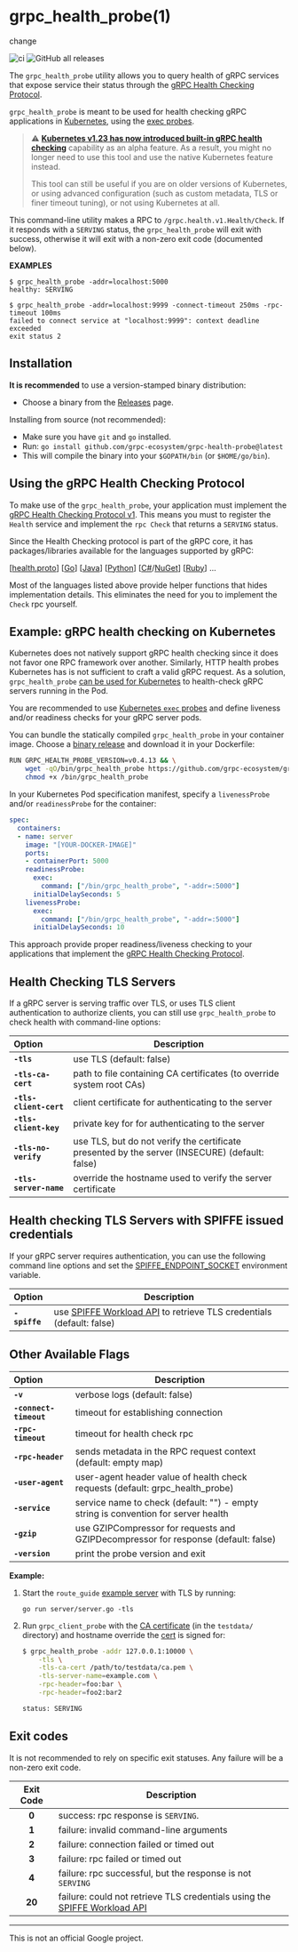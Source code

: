# grpc_health_probe(1)
change

![ci](https://github.com/grpc-ecosystem/grpc-health-probe/workflows/ci/badge.svg)
![GitHub all releases](https://img.shields.io/github/downloads/grpc-ecosystem/grpc-health-probe/total)

The `grpc_health_probe` utility allows you to query health of gRPC services that
expose service their status through the [gRPC Health Checking Protocol][hc].

`grpc_health_probe` is meant to be used for health checking gRPC applications in
[Kubernetes][k8s], using the [exec probes][execprobe].

> :warning: [**Kubernetes v1.23 has now introduced built-in gRPC health checking**][k8s-new]
> capability as an alpha feature. As a result, you might no longer need to use this tool and use the
> native Kubernetes feature instead.
>
> This tool can still be useful if you are on older versions of Kubernetes,
> or using advanced configuration (such as custom metadata, TLS or finer timeout tuning),
> or not using Kubernetes at all.

This command-line utility makes a RPC to `/grpc.health.v1.Health/Check`. If it
responds with a `SERVING` status, the `grpc_health_probe` will exit with
success, otherwise it will exit with a non-zero exit code (documented below).

**EXAMPLES**

```text
$ grpc_health_probe -addr=localhost:5000
healthy: SERVING
```

```text
$ grpc_health_probe -addr=localhost:9999 -connect-timeout 250ms -rpc-timeout 100ms
failed to connect service at "localhost:9999": context deadline exceeded
exit status 2
```

## Installation

**It is recommended** to use a version-stamped binary distribution:

- Choose a binary from the [Releases][rel] page.

Installing from source (not recommended):

- Make sure you have `git` and `go` installed.
- Run: `go install github.com/grpc-ecosystem/grpc-health-probe@latest`
- This will compile the binary into your `$GOPATH/bin` (or `$HOME/go/bin`).

## Using the gRPC Health Checking Protocol

To make use of the `grpc_health_probe`, your application must implement the
[gRPC Health Checking Protocol v1][hc]. This means you must to register the
`Health` service and implement the `rpc Check` that returns a `SERVING` status.

Since the Health Checking protocol is part of the gRPC core, it has
packages/libraries available for the languages supported by gRPC:

[[health.proto](https://github.com/grpc/grpc/blob/master/src/proto/grpc/health/v1/health.proto)]
[[Go](https://godoc.org/google.golang.org/grpc/health/grpc_health_v1)]
[[Java](https://github.com/grpc/grpc-java/blob/master/services/src/generated/main/grpc/io/grpc/health/v1/HealthGrpc.java)]
[[Python](https://github.com/grpc/grpc/tree/master/src/python/grpcio_health_checking)]
[[C#](https://github.com/grpc/grpc/tree/master/src/csharp/Grpc.HealthCheck)/[NuGet](https://www.nuget.org/packages/Grpc.HealthCheck/)]
[[Ruby](https://www.rubydoc.info/gems/grpc/Grpc/Health/Checker)] ...

Most of the languages listed above provide helper functions that hides
implementation details. This eliminates the need for you to implement the
`Check` rpc yourself.

## Example: gRPC health checking on Kubernetes

Kubernetes does not natively support gRPC health checking since it does not
favor one RPC framework over another. Similarly, HTTP health probes Kubernetes
has is not sufficient to craft a valid gRPC request. As a solution,
`grpc_health_probe` [can be used for Kubernetes][k8s] to health-check gRPC
servers running in the Pod.

You are recommended to use [Kubernetes `exec` probes][execprobe] and define
liveness and/or readiness checks for your gRPC server pods.

You can bundle the statically compiled `grpc_health_probe` in your container
image. Choose a [binary release][rel] and download it in your Dockerfile:

```bash
RUN GRPC_HEALTH_PROBE_VERSION=v0.4.13 && \
    wget -qO/bin/grpc_health_probe https://github.com/grpc-ecosystem/grpc-health-probe/releases/download/${GRPC_HEALTH_PROBE_VERSION}/grpc_health_probe-linux-amd64 && \
    chmod +x /bin/grpc_health_probe
```

In your Kubernetes Pod specification manifest, specify a `livenessProbe` and/or
`readinessProbe` for the container:

```yaml
spec:
  containers:
  - name: server
    image: "[YOUR-DOCKER-IMAGE]"
    ports:
    - containerPort: 5000
    readinessProbe:
      exec:
        command: ["/bin/grpc_health_probe", "-addr=:5000"]
      initialDelaySeconds: 5
    livenessProbe:
      exec:
        command: ["/bin/grpc_health_probe", "-addr=:5000"]
      initialDelaySeconds: 10
```

This approach provide proper readiness/liveness checking to your applications
that implement the [gRPC Health Checking Protocol][hc].

## Health Checking TLS Servers

If a gRPC server is serving traffic over TLS, or uses TLS client authentication
to authorize clients, you can still use `grpc_health_probe` to check health
with command-line options:

| Option | Description |
|:------------|-------------|
| **`-tls`** | use TLS (default: false) |
| **`-tls-ca-cert`** | path to file containing CA certificates (to override system root CAs) |
| **`-tls-client-cert`** | client certificate for authenticating to the server |
| **`-tls-client-key`** | private key for for authenticating to the server |
| **`-tls-no-verify`** | use TLS, but do not verify the certificate presented by the server (INSECURE) (default: false) |
| **`-tls-server-name`** | override the hostname used to verify the server certificate |

## Health checking TLS Servers with SPIFFE issued credentials

If your gRPC server requires authentication, you can use the following command line options and set the 
[SPIFFE_ENDPOINT_SOCKET][spiffe-socket]
environment variable.

| Option | Description |
|:------------|-------------|
| **`-spiffe`** | use [SPIFFE Workload API][spiffe] to retrieve TLS credentials (default: false) |

## Other Available Flags

| Option | Description |
|:------------|-------------|
| **`-v`**    | verbose logs (default: false) |
| **`-connect-timeout`** | timeout for establishing connection |
| **`-rpc-timeout`** | timeout for health check rpc |
| **`-rpc-header`** | sends metadata in the RPC request context (default: empty map) |
| **`-user-agent`** | user-agent header value of health check requests (default: grpc_health_probe) |
| **`-service`** | service name to check (default: "") - empty string is convention for server health |
| **`-gzip`** | use GZIPCompressor for requests and GZIPDecompressor for response (default: false) |
| **`-version`** | print the probe version and exit |

**Example:**

1. Start the `route_guide` [example
   server](https://github.com/grpc/grpc-go/tree/be59908d40f00be3573a50284c3863f1a37b8528/examples/route_guide)
   with TLS by running:

       go run server/server.go -tls

2. Run `grpc_client_probe` with the [CA
   certificate](https://github.com/grpc/grpc-go/blob/be59908d40f00be3573a50284c3863f1a37b8528/testdata/ca.pem)
   (in the `testdata/` directory) and hostname override the
   [cert](https://github.com/grpc/grpc-go/blob/be59908d40f00be3573a50284c3863f1a37b8528/testdata/server1.pem) is signed for:

      ```sh
      $ grpc_health_probe -addr 127.0.0.1:10000 \
          -tls \
          -tls-ca-cert /path/to/testdata/ca.pem \
          -tls-server-name=example.com \
          -rpc-header=foo:bar \
          -rpc-header=foo2:bar2

      status: SERVING
      ```

## Exit codes

It is not recommended to rely on specific exit statuses. Any failure will be
a non-zero exit code.

| Exit Code | Description |
|:-----------:|-------------|
| **0** | success: rpc response is `SERVING`. |
| **1** | failure: invalid command-line arguments |
| **2** | failure: connection failed or timed out |
| **3** | failure: rpc failed or timed out |
| **4** | failure: rpc successful, but the response is not `SERVING` |
| **20** | failure: could not retrieve TLS credentials using the [SPIFFE Workload API][spiffe] |

----

This is not an official Google project.

[hc]: https://github.com/grpc/grpc/blob/master/doc/health-checking.md
[k8s]: https://kubernetes.io/blog/2018/10/01/health-checking-grpc-servers-on-kubernetes/
[execprobe]: https://kubernetes.io/docs/tasks/configure-pod-container/configure-liveness-readiness-probes/#define-a-liveness-command
[rel]: https://github.com/grpc-ecosystem/grpc-health-probe/releases
[spiffe]: https://github.com/spiffe/spiffe/blob/master/standards/SPIFFE_Workload_API.md
[spiffe-socket]: https://github.com/spiffe/spiffe/blob/0f44285b4caa95244ecbf003dd6729d5295ae743/standards/SPIFFE_Workload_Endpoint.md#4-locating-the-endpoint
[k8s-new]: https://kubernetes.io/docs/tasks/configure-pod-container/configure-liveness-readiness-startup-probes/#define-a-grpc-liveness-probe
